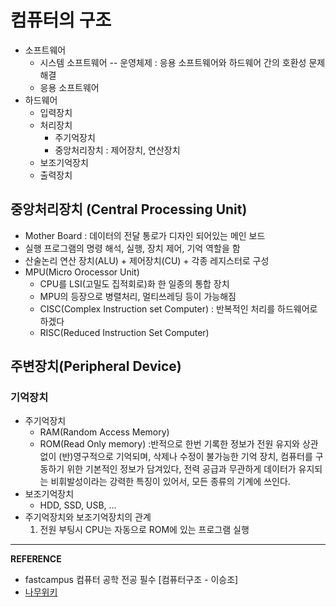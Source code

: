 # 컴퓨터의 구조
- 소프트웨어
    - 시스템 소프트웨어 -- 운영체제 : 응용 소프트웨어와 하드웨어 간의 호환성 문제 해결
    - 응용 소프트웨어
- 하드웨어
    - 입력장치
    - 처리장치
        - 주기억장치        
        - 중앙처리장치 : 제어장치, 연산장치    
    - 보조기억장치
    - 출력장치    

## 중앙처리장치 (Central Processing Unit)
- Mother Board : 데이터의 전달 통로가 디자인 되어있는 메인 보드
- 실행 프로그램의 명령 해석, 실행, 장치 제어, 기억 역할을 함
- 산술논리 연산 장치(ALU) + 제어장치(CU) + 각종 레지스터로 구성
- MPU(Micro Orocessor Unit)
    - CPU를 LSI(고밀도 집적회로)화 한 일종의 통합 장치
    - MPU의 등장으로 병렬처리, 멀티쓰레딩 등이 가능해짐
    - CISC(Complex Instruction set Computer) : 반복적인 처리를 하드웨어로 하겠다
    - RISC(Reduced Instruction Set Computer)

## 주변장치(Peripheral Device)
### 기억장치
- 주기억장치
    - RAM(Random Access Memory)
    - ROM(Read Only memory) :반적으로 한번 기록한 정보가 전원 유지와 상관없이 (반)영구적으로 기억되며, 삭제나 수정이 불가능한 기억 장치, 컴퓨터를 구동하기 위한 기본적인 정보가 담겨있다, 전력 공급과 무관하게 데이터가 유지되는 비휘발성이라는 강력한 특징이 있어서, 모든 종류의 기계에 쓰인다.
- 보조기억장치
    - HDD, SSD, USB, ...
- 주기억장치와 보조기억장치의 관계
    1. 전원 부팅시 CPU는 자동으로 ROM에 있는 프로그램 실행
---
__REFERENCE__
- fastcampus 컴퓨터 공학 전공 필수 [컴퓨터구조 - 이승조]    
- [나무위키](https://namu.wiki/w/ROM)